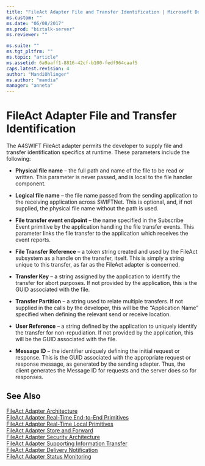 ```yaml
---
title: "FileAct Adapter File and Transfer Identification | Microsoft Docs"
ms.custom: ""
ms.date: "06/08/2017"
ms.prod: "biztalk-server"
ms.reviewer: ""

ms.suite: ""
ms.tgt_pltfrm: ""
ms.topic: "article"
ms.assetid: 6a9aaff1-8816-42cf-b100-fedf964caaf5
caps.latest.revision: 4
author: "MandiOhlinger"
ms.author: "mandia"
manager: "anneta"
---
```

# FileAct Adapter File and Transfer Identification
The A4SWIFT FileAct adapter permits the developer to supply file and transfer identification specifics at runtime. These parameters include the following:  
  
-   **Physical file name** – the full path and name of the file to be read or written. This parameter is never passed, and is local to the file handler component.  
  
-   **Logical file name** – the file name passed from the sending application to the receiving application across SWIFTNet. This is optional, and, if not supplied, the physical file name without the path is used.  
  
-   **File transfer event endpoint** – the name specified in the Subscribe Event primitive by the application handling the file transfer events. This parameter links the file transfer to the application which receives the event reports.  
  
-   **File Transfer Reference** – a token string created and used by the FileAct subsystem as a handle on the transfer, itself. This is simply a string unique to this transfer, as far as the FileAct adapter is concerned.  
  
-   **Transfer Key** – a string assigned by the application to identify the transfer for abort purposes. If not provided by the application, this is the GUID associated with the file.  
  
-   **Transfer Partition** – a string used to relate multiple transfers. If not supplied in the calls by the developer, this will be the “Application Name” specified when defining the relevant send or receive location.  
  
-   **User Reference** – a string defined by the application to uniquely identify the transfer for non-repudiation. If not provided by the application, this will be the GUID associated with the file.  
  
-   **Message ID** – the identifier uniquely defining the initial request or response. This is the GUID associated with the appropriate request or response message, as generated by the sending adapter. Thus, the client generates the Message ID for requests and the server does so for responses.  
  
## See Also  
 [FileAct Adapter Architecture](../../adapters-and-accelerators/fileact-interact/fileact-adapter-architecture.md)   
 [FileAct Adapter Real-Time End-to-End Primitives](../../adapters-and-accelerators/fileact-interact/fileact-adapter-real-time-end-to-end-primitives.md)   
 [FileAct Adapter Real-Time Local Primitives](../../adapters-and-accelerators/fileact-interact/fileact-adapter-real-time-local-primitives.md)   
 [FileAct Adapter Store and Forward](../../adapters-and-accelerators/fileact-interact/fileact-adapter-store-and-forward.md)   
 [FileAct Adapter Security Architecture](../../adapters-and-accelerators/fileact-interact/fileact-adapter-security-architecture.md)   
 [FileAct Adapter Supporting Information Transfer](../../adapters-and-accelerators/fileact-interact/fileact-adapter-supporting-information-transfer.md)   
 [FileAct Adapter Delivery Notification](../../adapters-and-accelerators/fileact-interact/fileact-adapter-delivery-notification.md)   
 [FileAct Adapter Status Monitoring](../../adapters-and-accelerators/fileact-interact/fileact-adapter-status-monitoring.md)